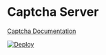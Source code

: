 # Captcha Server

[Captcha Documentation](https://developers.google.com/recaptcha/docs/display)

[![Deploy](https://www.herokucdn.com/deploy/button.svg)](https://heroku.com/deploy?template=https://github.com/rexfng/captcha-server)

